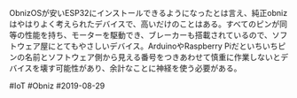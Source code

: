 ObnizOSが安いESP32にインストールできるようになったとは言え、純正obnizはやはりよく考えられたデバイスで、高いだけのことはある。すべてのピンが同等の性能を持ち、モーターを駆動でき、ブレーカーも搭載されているので、ソフトウェア屋にとてもやさしいデバイス。ArduinoやRaspberry Piだといちいちピンの名前とソフトウェア側から見える番号をつきあわせて慎重に作業しないとデバイスを壊す可能性があり、余計なことに神経を使う必要がある。



#IoT
#Obniz
#2019-08-29 
